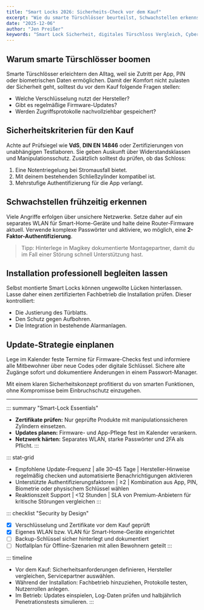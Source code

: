 ```yaml
---
title: "Smart Locks 2026: Sicherheits-Check vor dem Kauf"
excerpt: "Wie du smarte Türschlösser beurteilst, Schwachstellen erkennst und dein Zuhause vor digitalen Angriffen schützt."
date: "2025-12-06"
author: "Jen Preißer"
keywords: "Smart Lock Sicherheit, digitales Türschloss Vergleich, Cybersecurity Haustür"
---
```


## Warum smarte Türschlösser boomen

Smarte Türschlösser erleichtern den Alltag, weil sie Zutritt per App, PIN oder biometrischen Daten ermöglichen. Damit der Komfort nicht zulasten der Sicherheit geht, solltest du vor dem Kauf folgende Fragen stellen:

- Welche Verschlüsselung nutzt der Hersteller?
- Gibt es regelmäßige Firmware-Updates?
- Werden Zugriffsprotokolle nachvollziehbar gespeichert?

## Sicherheitskriterien für den Kauf

Achte auf Prüfsiegel wie **VdS**, **DIN EN 14846** oder Zertifizierungen von unabhängigen Testlaboren. Sie geben Auskunft über Widerstandsklassen und Manipulationsschutz. Zusätzlich solltest du prüfen, ob das Schloss:

1. Eine Notentriegelung bei Stromausfall bietet.
2. Mit deinem bestehenden Schließzylinder kompatibel ist.
3. Mehrstufige Authentifizierung für die App verlangt.

## Schwachstellen frühzeitig erkennen

Viele Angriffe erfolgen über unsichere Netzwerke. Setze daher auf ein separates WLAN für Smart-Home-Geräte und halte deine Router-Firmware aktuell. Verwende komplexe Passwörter und aktiviere, wo möglich, eine **2-Faktor-Authentifizierung**.

> Tipp: Hinterlege in Magikey dokumentierte Montagepartner, damit du im Fall einer Störung schnell Unterstützung hast.

## Installation professionell begleiten lassen

Selbst montierte Smart Locks können ungewollte Lücken hinterlassen. Lasse daher einen zertifizierten Fachbetrieb die Installation prüfen. Dieser kontrolliert:

- Die Justierung des Türblatts.
- Den Schutz gegen Aufbohren.
- Die Integration in bestehende Alarmanlagen.

## Update-Strategie einplanen

Lege im Kalender feste Termine für Firmware-Checks fest und informiere alle Mitbewohner über neue Codes oder digitale Schlüssel. Sichere alte Zugänge sofort und dokumentiere Änderungen in einem Passwort-Manager.

Mit einem klaren Sicherheitskonzept profitierst du von smarten Funktionen, ohne Kompromisse beim Einbruchschutz einzugehen.

---

::: summary "Smart-Lock Essentials"
- **Zertifikate prüfen:** Nur geprüfte Produkte mit manipulationssicheren Zylindern einsetzen.
- **Updates planen:** Firmware- und App-Pflege fest im Kalender verankern.
- **Netzwerk härten:** Separates WLAN, starke Passwörter und 2FA als Pflicht.
:::

::: stat-grid
- Empfohlene Update-Frequenz | alle 30–45 Tage | Hersteller-Hinweise regelmäßig checken und automatisierte Benachrichtigungen aktivieren
- Unterstützte Authentifizierungsfaktoren | ≥2 | Kombination aus App, PIN, Biometrie oder physischem Schlüssel wählen
- Reaktionszeit Support | <12 Stunden | SLA von Premium-Anbietern für kritische Störungen vergleichen
:::

::: checklist "Security by Design"
- [x] Verschlüsselung und Zertifikate vor dem Kauf geprüft
- [x] Eigenes WLAN bzw. VLAN für Smart-Home-Geräte eingerichtet
- [ ] Backup-Schlüssel sicher hinterlegt und dokumentiert
- [ ] Notfallplan für Offline-Szenarien mit allen Bewohnern geteilt
:::

::: timeline
- Vor dem Kauf: Sicherheitsanforderungen definieren, Hersteller vergleichen, Servicepartner auswählen.
- Während der Installation: Fachbetrieb hinzuziehen, Protokolle testen, Nutzerrollen anlegen.
- Im Betrieb: Updates einspielen, Log-Daten prüfen und halbjährlich Penetrationstests simulieren.
:::
